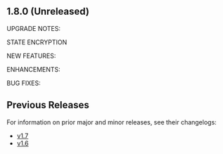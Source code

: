 ## 1.8.0 (Unreleased)

UPGRADE NOTES:

STATE ENCRYPTION

NEW FEATURES:

ENHANCEMENTS:

BUG FIXES:

## Previous Releases

For information on prior major and minor releases, see their changelogs:

- [v1.7](https://github.com/opentofu/opentofu/blob/v1.7/CHANGELOG.md)
- [v1.6](https://github.com/opentofu/opentofu/blob/v1.6/CHANGELOG.md)
